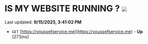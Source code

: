 # IS MY WEBSITE RUNNING ? [![](https://img.shields.io/static/v1?label=Sponsor&message=%E2%9D%A4&logo=GitHub&color=%23fe8e86)](https://github.com/sponsors/Youssef-Lehmam)

Last updated: **9/15/2025, 3:41:02 PM**

- `GET` [https://youssefservice.me](https://youssefservice.me) - **Up** (273ms)
